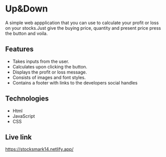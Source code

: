 # Up&Down
A simple web appplication that you can use to calculate your profit or loss on your stocks.Just give the buying price, quantity and present price press the button and voila.

## Features
* Takes inputs from the user.
* Calculates upon clicking the button.
* Displays the profit or loss message.
* Consists of images and font styles.
* Contains a footer with links to the developers social handles

## Technologies
* Html
* JavaScript
* CSS

## Live link
https://stocksmark14.netlify.app/
